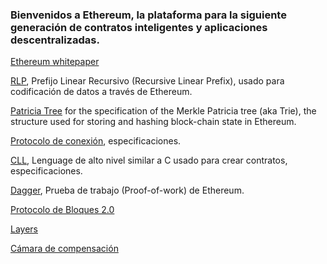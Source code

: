 ### Bienvenidos a Ethereum, la plataforma para la siguiente generación de contratos inteligentes y aplicaciones descentralizadas.

[Ethereum whitepaper](https://google.com)

[RLP](https://google.com), Prefijo Linear Recursivo (Recursive Linear Prefix), usado para codificación de datos a través de Ethereum.

[Patricia Tree](https://github.com/ethereum/wiki/wiki/%5BEnglish%5D-Patricia-Tree) for the specification of the Merkle Patricia tree (aka Trie), the structure used for storing and hashing block-chain state in Ethereum.

[Protocolo de conexión](https://google.com), especificaciones.

[CLL](https://google.com), Lenguage de alto nivel similar a C usado para crear contratos, especificaciones.

[Dagger](https://google.com), Prueba de trabajo (Proof-of-work) de Ethereum.

[Protocolo de Bloques 2.0](https://google.com)

[Layers](https://google.com)

[Cámara de compensación](https://google.com)
